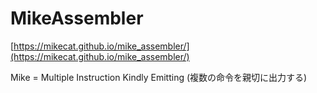 MikeAssembler
=============

[https://mikecat.github.io/mike_assembler/](https://mikecat.github.io/mike_assembler/)

Mike = Multiple Instruction Kindly Emitting (複数の命令を親切に出力する)
